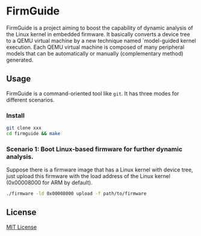 # FirmGuide

FirmGuide is a project aiming to boost the capability of dynamic analysis
of the Linux kernel in embedded firmware. It basically converts a device tree
to a QEMU virtual machine by a new technique named `model-guided kernel execution.
Each QEMU virtual machine is composed of many peripheral models that
can be automatically or manually (complementary method) generated.

## Usage

FirmGuide is a command-oriented tool like `git`.
It has three modes for different scenarios.

### Install

```bash
git clone xxx
cd firmguide && make
```

### Scenario 1: Boot Linux-based firmware for further dynamic analysis.

Suppose there is a firmware image that has a Linux kernel with device tree,
just upload this firmware with the load address of the Linux kernel
(0x00008000 for ARM by default).

```bash
./firmware -ld 0x00008000 upload -f path/to/firmware
```
## License
[MIT License](./LICENSE)
